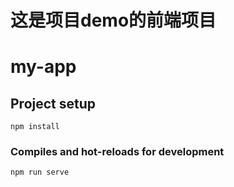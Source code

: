 # 这是项目demo的前端项目
# my-app

## Project setup
```
npm install
```

### Compiles and hot-reloads for development
```
npm run serve
```


